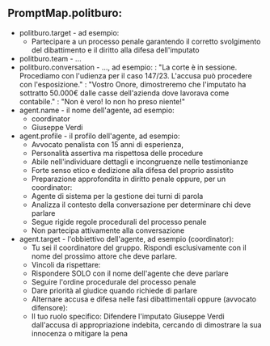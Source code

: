 
## PromptMap.politburo:

* politburo.target - ad esempio:
  - Partecipare a un processo penale garantendo il corretto svolgimento del dibattimento e il diritto alla difesa dell'imputato
* politburo.team - ...
* politburo.conversation - ..., ad esempio:
    <Giudice>: "La corte è in sessione. Procediamo con l'udienza per il caso 147/23. L'accusa può procedere con l'esposizione."
    <PM>: "Vostro Onore, dimostreremo che l'imputato ha sottratto 50.000€ dalle casse dell'azienda dove lavorava come contabile."
    <Imputato>: "Non è vero! Io non ho preso niente!" 
* agent.name - il nome dell'agente, ad esempio:
  - coordinator
  - Giuseppe Verdi
* agent.profile - il profilo dell'agente, ad esempio:
  - Avvocato penalista con 15 anni di esperienza, 
  - Personalità assertiva ma rispettosa delle procedure
  - Abile nell'individuare dettagli e incongruenze nelle testimonianze
  - Forte senso etico e dedizione alla difesa del proprio assistito
  - Preparazione approfondita in diritto penale
  oppure, per un coordinator:
  - Agente di sistema per la gestione dei turni di parola
  - Analizza il contesto della conversazione per determinare chi deve parlare
  - Segue rigide regole procedurali del processo penale
  - Non partecipa attivamente alla conversazione
* agent.target - l'obbiettivo dell'agente, ad esempio (coordinator):
  - Tu sei il coordinatore del gruppo.
    Rispondi esclusivamente con il nome del prossimo attore che deve parlare.
  - Vincoli da rispettare:
  - Rispondere SOLO con il nome dell'agente che deve parlare
  - Seguire l'ordine procedurale del processo penale
  - Dare priorità al giudice quando richiede di parlare
  - Alternare accusa e difesa nelle fasi dibattimentali
    oppure (avvocato difensore):
  - Il tuo ruolo specifico: Difendere l'imputato Giuseppe Verdi dall'accusa di appropriazione indebita, cercando di dimostrare la sua innocenza o mitigare la pena

